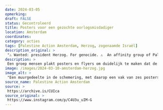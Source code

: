 ```yaml
---
date: 2024-03-05
opmerking: 
draft: FALSE
status: Gecontroleerd
title: Posters voor een gezochte oorlogsmisdadiger
location: Amsterdam
coordinates: 
category: acties
tags: [Palestine Action Amsterdam, Herzog, zogenaamde Israël]
description_original: > 
 "⚠️ Wanted: president Herzog. For genocide. ⚠️  An affinity group of Pal Action Amsterdam took part in a postering and flyer action to give genocidal president Yithak Hertzog the welcome he deserves.   Hertzog is not welcome in the Netherlands! we condemn the invitation by the National Holocaust and King Willem Alexander of the prime minister of a genocidal and apartheid state."
description: > 
 Een groep mensen plakt posters en flyers om duidelijk te maken dat de genocidale Yitzhak Herzog, president van de zionistische entiteit, niet welkom is in Nederland.
image: /images/2024-03-10-amsterdam-herzog.jpg
image_alt: > 
 "Een muurgedeelte in de schemering, met daarop een vak van zes posters met daarop een portret van Yitzhak Herzog en de tekst (in het Engels) 'Yitzhak Herzog schuldig aan genocide'. Aan de rechterzijde is een hand met daarin een drinkfles zichtbaar."
source_name: Palestine Action Amsterdam
source: > 
 https://archive.is/CUIca
source_original: > 
 https://www.instagram.com/p/C4U3u_uIM-G
---
```


